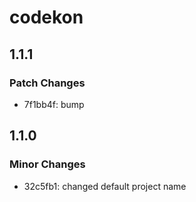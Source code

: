 # codekon

## 1.1.1

### Patch Changes

- 7f1bb4f: bump

## 1.1.0

### Minor Changes

- 32c5fb1: changed default project name
